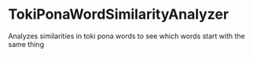 # TokiPonaWordSimilarityAnalyzer
 Analyzes similarities in toki pona words to see which words start with the same thing
